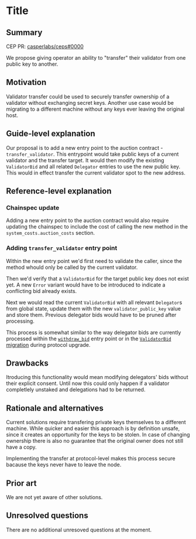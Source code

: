 # Title

## Summary

[summary]: #summary

CEP PR: [casperlabs/ceps#0000](https://github.com/casperlabs/ceps/pull/0000)

We propose giving operator an ability to "transfer" their validator from one public key to another.

## Motivation

[motivation]: #motivation

Validator transfer could be used to securely transfer ownership of a validator without exchanging secret keys.
Another use case would be migrating to a different machine without any keys ever leaving the original host.

## Guide-level explanation

[guide-level-explanation]: #guide-level-explanation

Our proposal is to add a new entry point to the auction contract - `transfer_validator`. 
This entrypoint would take public keys of a current validator and the transfer target. 
It would then modify the existing `ValidatorBid` and all related `Delegator` entries to use the new public key.
This would in effect transfer the current validator spot to the new address.

## Reference-level explanation

[reference-level-explanation]: #reference-level-explanation

### Chainspec update

Adding a new entry point to the auction contract would also require updating the chainspec to include the cost of calling the new method in the `system_costs.auction_costs` section.

### Adding `transfer_validator` entry point

Within the new entry point we'd first need to validate the caller, since the method whould only be called by the current validator. 

Then we'd verify that a `ValidatorBid` for the target public key does not exist yet. A new `Error` variant would have to be introduced to indicate a conflicting bid already exists.

Next we would read the current `ValidatorBid` with all relevant `Delegator`s from global state, update them with the new `validator_public_key` value and store them. Previous delegator bids would have to be pruned after processing. 

This process is somewhat similar to the way delegator bids are currently processed within the [`withdraw_bid`](https://github.com/teonite/casper-node/blob/6d028df56ca7db2edc714603344c8888cb9e0e0e/execution_engine/src/system/auction.rs#L171) entry point or in the [`ValidatorBid` migration](https://github.com/teonite/casper-node/blob/6d028df56ca7db2edc714603344c8888cb9e0e0e/execution_engine/src/engine_state/mod.rs#L504) during protocol upgrade.


## Drawbacks

[drawbacks]: #drawbacks

Itroducing this functionality would mean modifying delegators' bids without their explicit consent.
Until now this could only happen if a validator completlely unstaked and delegations had to be returned.

## Rationale and alternatives

[rationale-and-alternatives]: #rationale-and-alternatives

Current solutions require transfering private keys themselves to a different machine. While quicker and easier this approach is by definition unsafe, since it creates an opportunity for the keys to be stolen. 
In case of changing ownership there is also no guarantee that the original owner does not still have a copy.

Implementing the transfer at protocol-level makes this process secure bacause the keys never have to leave the node.

## Prior art

[prior-art]: #prior-art

We are not yet aware of other solutions.

## Unresolved questions

[unresolved-questions]: #unresolved-questions

There are no additional unresoved questions at the moment.
